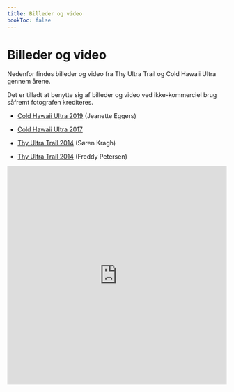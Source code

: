 ```yaml
---
title: Billeder og video
bookToc: false
---
```


# Billeder og video

Nedenfor findes billeder og video fra Thy Ultra Trail og Cold Hawaii Ultra
gennem årene.

Det er tilladt at benytte sig af billeder og video ved ikke-kommerciel brug
såfremt fotografen krediteres.


- [Cold Hawaii Ultra 2019](https://photos.app.goo.gl/ctYp9k4CPmamDTub9) (Jeanette Eggers)

- [Cold Hawaii Ultra 2017](https://photos.app.goo.gl/hpxh6RJstAsUwWVKA)

- [Thy Ultra Trail 2014](https://photos.app.goo.gl/UU4Vr36wsS9p2ZwQ8) (Søren Kragh)
- [Thy Ultra Trail 2014](https://photos.app.goo.gl/u6LzHES9vqSQsYhE9) (Freddy Petersen)

<iframe width="100%" height="500" src="https://www.youtube.com/embed/ESopHCo_8KI" frameborder="0" allow="accelerometer; autoplay; encrypted-media; gyroscope; picture-in-picture" allowfullscreen></iframe>
